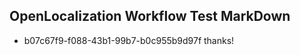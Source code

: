 ## OpenLocalization Workflow Test MarkDown
* b07c67f9-f088-43b1-99b7-b0c955b9d97f thanks!

<!--HONumber=Sep16_HO2-->


